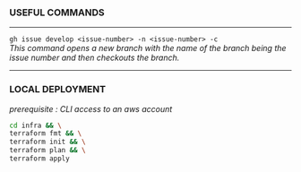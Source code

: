 ### USEFUL COMMANDS

--- 

`gh issue develop <issue-number> -n <issue-number> -c`  
*This command opens a new branch with the name of the branch being the issue number 
and then checkouts the branch.*

--- 

### LOCAL DEPLOYMENT
*prerequisite : CLI access to an aws account*

```bash
cd infra && \
terraform fmt && \
terraform init && \
terraform plan && \
terraform apply
```